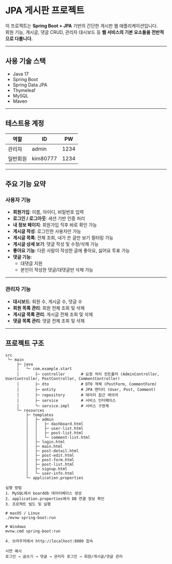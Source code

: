 #  JPA 게시판 프로젝트

이 프로젝트는 **Spring Boot + JPA** 기반의 간단한 게시판 웹 애플리케이션입니다.  
회원 기능, 게시글, 댓글 CRUD, 관리자 대시보드 등 **웹 서비스의 기본 요소들을 전반적으로 다룹니다.**

---

##  사용 기술 스택

- Java 17
- Spring Boot
- Spring Data JPA
- Thymeleaf
- MySQL
- Maven

---

##  테스트용 계정

| 역할     | ID         | PW     |
|----------|------------|--------|
| 관리자   | admin      | 1234   |
| 일반회원 | kim80777   | 1234   |

---

##  주요 기능 요약

###  사용자 기능

- **회원가입**: 이름, 아이디, 비밀번호 입력
- **로그인 / 로그아웃**: 세션 기반 인증 처리
- **내 정보 페이지**: 회원가입 직후 바로 확인 가능
- **게시글 작성**: 로그인한 사용자만 가능
- **게시글 목록**: 전체 조회, 내가 쓴 글만 보기 필터링 가능
- **게시글 상세 보기**: 댓글 작성 및 수정/삭제 가능
- **좋아요 기능**: 다른 사람이 작성한 글에 좋아요, 싫어요 투표 가능
- **댓글 기능**: 
  - 대댓글 지원
  - 본인이 작성한 댓글/대댓글만 삭제 가능

---

###  관리자 기능

- **대시보드**: 회원 수, 게시글 수, 댓글 수
- **회원 목록 관리**: 회원 전체 조회 및 삭제
- **게시글 목록 관리**: 게시글 전체 조회 및 삭제
- **댓글 목록 관리**: 댓글 전체 조회 및 삭제

---

##  프로젝트 구조

```plaintext
src
 └─ main
     ├─ java
     │   └─ com.example.start
     │       ├─ controller       # 요청 처리 컨트롤러 (AdminController, UserController, PostController, CommentController)
     │       ├─ dto              # DTO 객체 (PostForm, CommentForm)
     │       ├─ entity           # JPA 엔티티 (User, Post, Comment)
     │       ├─ repository       # 데이터 접근 레이어
     │       ├─ service          # 서비스 인터페이스
     │       └─ service.impl     # 서비스 구현체
     └─ resources
         ├─ templates
         │   ├─ admin
         │   │   ├─ dashboard.html
         │   │   ├─ user-list.html
         │   │   ├─ post-list.html
         │   │   └─ comment-list.html
         │   ├─ login.html
         │   ├─ main.html
         │   ├─ post-detail.html
         │   ├─ post-edit.html
         │   ├─ post-form.html
         │   ├─ post-list.html
         │   ├─ signup.html
         │   └─ user-info.html
         └─ application.properties

실행 방법
1. MySQL에서 boarddb 데이터베이스 생성
2. application.properties에서 DB 연결 정보 확인
3. 프로젝트 빌드 및 실행

# macOS / Linux
./mvnw spring-boot:run

# Windows
mvnw.cmd spring-boot:run

4. 브라우저에서 http://localhost:8080 접속

시연 예시
로그인 → 글쓰기 → 댓글 → 관리자 로그인 → 회원/게시글/댓글 관리

